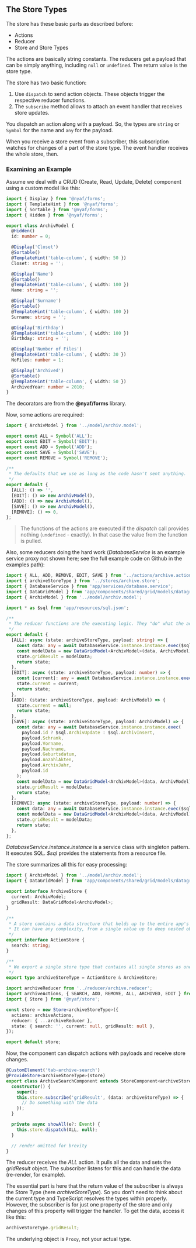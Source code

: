 ## The Store Types

The store has these basic parts as described before:

- Actions
- Reducer
- Store and Store Types

The actions are basically string constants. The reducers get a payload that can be simply anything, including `null` or `undefined`. The return value is the store type.

The store has two basic function:

1. Use `dispatch` to send action objects. These objects trigger the respective reducer functions.
2. The `subscribe` method allows to attach an event handler that receives store updates.

You dispatch an action along with a payload. So, the types are `string` or `Symbol` for the name and `any` for the payload.

When you receive a store event from a subscriber, this subscription watches for changes of a part of the store type. The event handler receives the whole store, then.

### Examining an Example

Assume we deal with a CRUD (Create, Read, Update, Delete) component using a custom model like this:

```ts
import { Display } from '@nyaf/forms';
import { TemplateHint } from '@nyaf/forms';
import { Sortable } from '@nyaf/forms';
import { Hidden } from '@nyaf/forms';

export class ArchivModel {
  @Hidden()
  id: number = 0;

  @Display('Closet')
  @Sortable()
  @TemplateHint('table-column', { width: 50 })
  Closet: string = '';

  @Display('Name')
  @Sortable()
  @TemplateHint('table-column', { width: 100 })
  Name: string = '';

  @Display('Surname')
  @Sortable()
  @TemplateHint('table-column', { width: 100 })
  Surname: string = '';

  @Display('Birthday')
  @TemplateHint('table-column', { width: 100 })
  Birthday: string = '';

  @Display('Number of Files')
  @TemplateHint('table-column', { width: 30 })
  NoFiles: number = 1;

  @Display('Archived')
  @Sortable()
  @TemplateHint('table-column', { width: 50 })
  ArchivedYear: number = 2010;
}
```

The decorators are from the **@nyaf/forms** library.

Now, some actions are required:

```ts
import { ArchivModel } from '../model/archiv.model';

export const ALL = Symbol('ALL');
export const EDIT = Symbol('EDIT');
export const ADD = Symbol('ADD');
export const SAVE = Symbol('SAVE');
export const REMOVE = Symbol('REMOVE');

/**
 * The defaults that we use as long as the code hasn't sent anything.
 */
export default {
  [ALL]: () => '',
  [EDIT]: () => new ArchivModel(),
  [ADD]: () => new ArchivModel(),
  [SAVE]: () => new ArchivModel(),
  [REMOVE]: () => 0,
};
```

> The functions of the actions are executed if the *dispatch* call provides nothing (`undefined` - exactly). In that case the value from the function is pulled.

Also, some reducers doing the hard work (*DatabaseService* is an example service proxy not shown here; see the full example code on Github in the examples path):

```ts
import { ALL, ADD, REMOVE, EDIT, SAVE } from '../actions/archive.actions';
import { archiveStoreType } from '../stores/archive.store';
import { DatabaseService } from 'app/services/database.service';
import { DataGridModel } from 'app/components/shared/grid/models/datagrid.model';
import { ArchivModel } from '../model/archiv.model';

import * as $sql from 'app/resources/sql.json';

/**
 * The reducer functions are the executing logic. They "do" what the action is asking for.
 */
export default {
  [ALL]: async (state: archiveStoreType, payload: string) => {
    const data: any = await DatabaseService.instance.instance.exec($sql.ArchivAnzeigen);
    const modelData = new DataGridModel<ArchivModel>(data, ArchivModel);
    state.gridResult = modelData;
    return state;
  },
  [EDIT]: async (state: archiveStoreType, payload: number) => {
    const [current]: any = await DatabaseService.instance.instance.exec($sql.ArchivAnzeigenAktuelles, payload);
    state.current = current;
    return state;
  },
  [ADD]: (state: archiveStoreType, payload: ArchivModel) => {
    state.current = null;
    return state;
  },
  [SAVE]: async (state: archiveStoreType, payload: ArchivModel) => {
    const data: any = await DatabaseService.instance.instance.exec(
      payload.id ? $sql.ArchivUpdate : $sql.ArchivInsert,
      payload.Schrank,
      payload.Vorname,
      payload.Nachname,
      payload.Geburtsdatum,
      payload.AnzahlAkten,
      payload.ArchivJahr,
      payload.id
    );
    const modelData = new DataGridModel<ArchivModel>(data, ArchivModel);
    state.gridResult = modelData;
    return state;
  },
  [REMOVE]: async (state: archiveStoreType, payload: number) => {
    const data: any = await DatabaseService.instance.instance.exec($sql.ArchivEntfernenFinal, payload);
    const modelData = new DataGridModel<ArchivModel>(data, ArchivModel);
    state.gridResult = modelData;
    return state;
  },
};
```

_DatabaseService.instance.instance_ is a service class with singleton pattern. It executes SQL. _\$sql_ provides the statements from a resource file.

The store summarizes all this for easy processing:

```ts
import { ArchivModel } from '../model/archiv.model';
import { DataGridModel } from 'app/components/shared/grid/models/datagrid.model';

export interface ArchiveStore {
  current: ArchivModel;
  gridResult: DataGridModel<ArchivModel>;
}

/**
 * A store contains a data structure that helds up to the entire app's state.
 * It can have any complexity, from a single value up to deep nested objects.
 */
export interface ActionStore {
  search: string;
}

/**
 * We export a single store type that contains all single stores as one default.
 */
export type archiveStoreType = ActionStore & ArchiveStore;

import archiveReducer from '../reducer/archive.reducer';
import archiveActions, { SEARCH, ADD, REMOVE, ALL, ARCHIVED, EDIT } from '../actions/archive.actions';
import { Store } from '@nyaf/store';

const store = new Store<archiveStoreType>({
  actions: archiveActions,
  reducer: { ...archiveReducer },
  state: { search: '', current: null, gridResult: null },
});

export default store;
```

Now, the component can dispatch actions with payloads and receive store changes.

```ts
@CustomElement('tab-archive-search')
@ProvideStore<archiveStoreType>(store)
export class ArchiveSearchComponent extends StoreComponent<archiveStoreType, {}> {
  constructor() {
    super();
    this.store.subscribe('gridResult', (data: archiveStoreType) => {
      // Do something with the data
    });
  }

  private async showAll(e?: Event) {
    this.store.dispatch(ALL, null);
  }

  // render omitted for brevity
}
```

The reducer receives the _ALL_ action. It pulls all the data and sets the _gridResult_ object. The subscriber listens for this and can handle the data (re-render, for example).

The essential part is here that the return value of the subscriber is always the Store Type (here _archiveStoreType_). So you don't need to think about the current type and TypeScript resolves the types within properly. However, the subscriber is for just one property of the store and only changes of this property will trigger the handler. To get the data, access it like this:

```ts
archiveStoreType.gridResult;
```

The underlying object is `Proxy`, not your actual type.
